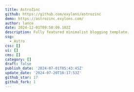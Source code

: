 ```yaml
---
title: AstroZinc
github: https://github.com/exylons/astrozinc
demo: https://astrozinc.exylons.com/
author: lance
date: 2024-12-01T09:50:09.102Z
description: Fully featured minimalist blogging template.
ssg:
  - Astro
css: []
ui: []
cms: []
category: []
draft: false
publish_date: '2024-07-01T05:43:45Z'
update_date: '2024-07-20T10:17:53Z'
github_star: 17
github_fork: 1
---
```

